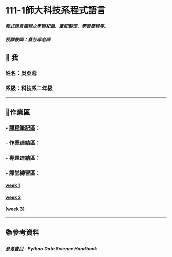 
# 111-1師大科技系程式語言
##### 程式語言課程之學習紀錄、筆記整理、學習歷程等。
##### 授課教師：蔡芸琤老師
## 🦕 我
### 姓名：吳亞蓉
### 系級：科技系二年級
--------------------
## 📃作業區

### - [課程筆記區](https://docs.google.com/document/d/1EKK-1l7MgIeq1OZ5F1fcGJwqpsR4wyJfoSrK1jw0ZrA/edit)：

### - 作業連結區：

### - 專題連結區：

### - 課堂練習區：
#### [week 1](https://github.com/Ya-Rong/PL/tree/main/week1_220908)
#### [week 2](https://github.com/Ya-Rong/PL/tree/main/week2_220915)
#### [week 3]

--------------------
## 📚參考資料
##### [參考書目](https://jakevdp.github.io/PythonDataScienceHandbook/) - Python Data Science Handbook